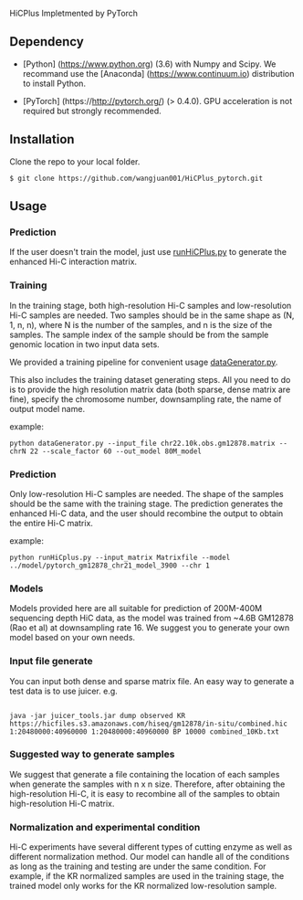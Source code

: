  HiCPlus
Impletmented by PyTorch 

## Dependency

* [Python] (https://www.python.org) (3.6) with Numpy and Scipy. We recommand use the  [Anaconda] (https://www.continuum.io) distribution to install Python. 

* [PyTorch] (https://http://pytorch.org/) (> 0.4.0). GPU acceleration is not required but strongly recommended. 

## Installation
Clone the repo to your local folder. 

```
$ git clone https://github.com/wangjuan001/HiCPlus_pytorch.git

```
## Usage

### Prediction
If the user doesn't train the model, just use [runHiCPlus.py](https://github.com/zhangyan32/HiCPlus_pytorch/blob/master/src/runHiCPlus.py) to generate the enhanced Hi-C interaction matrix. 


### Training
In the training stage, both high-resolution Hi-C samples and low-resolution Hi-C samples are needed. Two samples should be in the same shape as (N, 1, n, n), where N is the number of the samples, and n is the size of the samples. The sample index of the sample should be from the sample genomic location in two input data sets. 

We provided a training pipeline for convenient usage [dataGenerator.py](https://github.com/wangjuan001/HiCPlus_pytorch/blob/master/src/dataGenerator.py). 

This also includes the training dataset generating steps. All you need to do is to provide the high resolution matrix data (both sparse, dense matrix are fine), specify the chromosome number, downsampling rate, the name of output model name.

example: 
```
python dataGenerator.py --input_file chr22.10k.obs.gm12878.matrix --chrN 22 --scale_factor 60 --out_model 80M_model

```
### Prediction
Only low-resolution Hi-C samples are needed. The shape of the samples should be the same with the training stage. The prediction generates the enhanced Hi-C data, and the user should recombine the output to obtain the entire Hi-C matrix. 

example:
```
python runHiCplus.py --input_matrix Matrixfile --model ../model/pytorch_gm12878_chr21_model_3900 --chr 1

```

### Models 
Models provided here are all suitable for prediction of 200M-400M sequencing depth HiC data, as the model was trained from ~4.6B GM12878 (Rao et al) at downsampling rate 16. We suggest you to generate your own model based on your own needs. 

### Input file generate
You can input both dense and sparse matrix file. An easy way to generate a test data is to use juicer. 
e.g.  
```

java -jar juicer_tools.jar dump observed KR https://hicfiles.s3.amazonaws.com/hiseq/gm12878/in-situ/combined.hic 1:20480000:40960000 1:20480000:40960000 BP 10000 combined_10Kb.txt

```

### Suggested way to generate samples
We suggest that generate a file containing the location of each samples when generate the samples with n x n size. Therefore, after obtaining the high-resolution Hi-C, it is easy to recombine all of the samples to obtain high-resolution Hi-C matrix. 

### Normalization and experimental condition
Hi-C experiments have several different types of cutting enzyme as well as different normalization method. Our model can handle all of the conditions as long as the training and testing are under the same condition. For example, if the KR normalized samples are used in the training stage, the trained model only works for the KR normalized low-resolution sample. 

